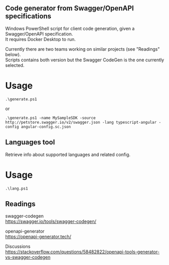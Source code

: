 ## Code generator from Swagger/OpenAPI specifications

Windows PowerShell script for client code generation, given a Swagger/OpenAPI specification.  
It requires Docker Desktop to run.  
  
Currently there are two teams working on similar projects (see "Readings" below).  
Scripts contains both version but the Swagger CodeGen is the one currently selected.  

# Usage

    .\generate.ps1

or

    .\generate.ps1 -name MySampleSDK -source http://petstore.swagger.io/v2/swagger.json -lang typescript-angular -config angular-config.sc.json

## Languages tool

Retrieve info about supported languages and related config.  

# Usage

    .\lang.ps1

## Readings

swagger-codegen  
https://swagger.io/tools/swagger-codegen/

openapi-generator  
https://openapi-generator.tech/

Discussions  
https://stackoverflow.com/questions/58482822/openapi-tools-generator-vs-swagger-codegen
